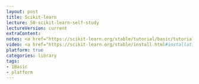```yaml
---
layout: post
title: Scikit-learn 
lecture: S0-scikit-learn-self-study
lectureVersion: current
extraContent: 
notes: <a href="https://scikit-learn.org/stable/tutorial/basic/tutorial.html">basic tutorial</a> + <a href="https://github.com/jakevdp/PythonDataScienceHandbook/tree/master/notebooks">scikit-learn code examples</a>
video: <a href="https://scikit-learn.org/stable/install.html#installation-instructions">How install</a>
platform: true
categories: library
tags:
- 1Basic
- platform
---
```

